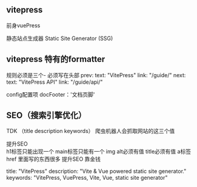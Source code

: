 ## vitepress

前身vuePress

静态站点生成器 Static Site Generator  (SSG)


## vitepress 特有的formatter
规则必须是三个- 必须写在头部
prev:
  text: "VitePress"
  link: "/guide/"
next:
  text: "VitePress API"
  link: "/guide/api/"


config配置项 docFooter：'文档页脚'




## SEO（搜索引擎优化）
TDK （title description keywords）
爬虫机器人会抓取网站的这三个值

提升SEO    
h1标签只能出现一个
main标签只能有一个
img alt必须有值 title必须有值
a标签href 里面写的东西很多
提升SEO 靠金钱
 
title: "VitePress"
description: "Vite & Vue powered static site generator."
keywords: "VitePress, VuePress, Vite, Vue, static site generator"
